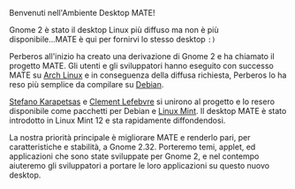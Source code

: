 <!--
.. link:
.. description:
.. tags: Arch Linux,Debian,Linux Mint
.. date: 2011-12-05 12:00:30
.. title: Introduzione al Desktop MATE
.. slug: 2011-12-05-introducing-mate-desktop
.. author: Clement Lefebvre
-->

Benvenuti nell'Ambiente Desktop MATE!

Gnome 2 è stato il desktop Linux più diffuso ma non è più disponibile...MATE
è qui per fornirvi lo stesso desktop `:)`

Perberos all'inizio ha creato una derivazione di Gnome 2 e ha chiamato il progetto MATE. Gli utenti e
gli sviluppatori hanno eseguito con successo MATE su [Arch Linux](https://www.archlinux.org)
e in conseguenza della diffusa richiesta, Perberos lo ha reso più semplice da compilare su
[Debian](https://www.debian.org).

[Stefano Karapetsas](https://github.com/stefano-k) e [Clement Lefebvre](https://github.com/clefebvre)
si unirono al progetto e lo resero disponibile come pacchetti per Debian e [Linux Mint](https://www.linuxmint.com).
Il desktop MATE è stato introdotto in Linux Mint 12 e sta rapidamente diffondendosi.

La nostra priorità principale è migliorare MATE e renderlo pari, per caratteristiche e stabilità, a Gnome 2.32. Porteremo temi, applet, ed applicazioni che sono state sviluppate per Gnome 2, e nel contempo aiuteremo gli sviluppatori a portare le loro applicazioni su questo
nuovo desktop.

